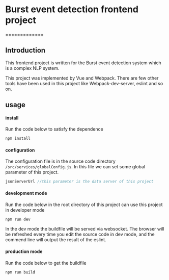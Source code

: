 # Burst event detection frontend project
=============

## Introduction

This frontend project is written for the Burst event detection system which is a complex NLP system.

This project was implemented by Vue and Webpack. There are few other tools have been used in this project like Webpack-dev-server, eslint and so on. 

## usage 
#### install
Run the code below to satisfy the dependence
```bash
npm install
```
#### configuration
The configuration file is in the source code directory ```/src/services/globalConfig.js```. In this file we can set some global parameter of this project.

```javascript
jsonServerUrl //this parameter is the data server of this project 
```
#### development mode
Run the code below in the root directory of this project can use this project in developer mode
```bash
npm run dev
```
In the dev mode the buildfile will be served via websocket.
The browser will be refreshed every time you edit the source code in dev mode, and the commend line will output the result of the eslint.
#### production mode
Run the code below to get the buildfile
```bash
npm run build
```